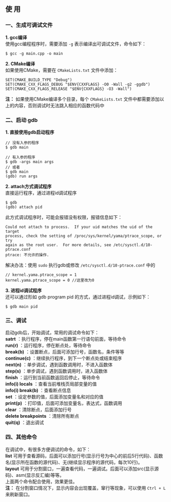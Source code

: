 ## 使 用
### 一、生成可调试文件
**1. gcc编译**  
使用gcc编程程序时，需要添加 `-g` 表示编译出可调试文件，命令如下：
```
$ gcc -g main.cpp -o main
```
**2. CMake编译**  
如果使用CMake，需要在 `CMakeLists.txt` 文件中添加：
```
SET(CMAKE_BUILD_TYPE "Debug")
SET(CMAKE_CXX_FLAGS_DEBUG "$ENV{CXXFLAGS} -O0 -Wall -g2 -ggdb")
SET(CMAKE_CXX_FLAGS_RELEASE "$ENV{CXXFLAGS} -O3 -Wall")
```
**注：** 如果使用CMake编译多个目录，每个 `CMakeLists.txt` 文件中都需要添加以上的内容，否则调试时无法跳入相应的函数代码中

### 二、启动 gdb
**1. 直接使用gdb启动程序**  
```
// 没有入参的程序
$ gdb main

// 有入参的程序
$ gdb -args main args
// 或者
$ gdb main
(gdb) run args
```
**2. attach方式调试程序**  
直接运行程序，通过进程id调试程序
```
$ gdb
(gdb) attach pid
```
此方式调试程序时，可能会报错没有权限，报错信息如下：  
```
Could not attach to process.  If your uid matches the uid of the target
process, check the setting of /proc/sys/kernel/yama/ptrace_scope, or try
again as the root user.  For more details, see /etc/sysctl.d/10-ptrace.conf
ptrace: 不允许的操作.
```
解决办法：使用 `sudo` 执行gdb或修改 `/etc/sysctl.d/10-ptrace.conf` 中的
```
// kernel.yama.ptrace_scope = 1
kernel.yama.ptrace_scope = 0 //这里改为0
```
**3. 进程id调试程序**  
还可以通过形如 gdb program pid 的方式，通过进程id调试，示例如下：
```
$ gdb main pid
```
### 三、调试
启动gdb后，开始调试，常用的调试命令如下：  
**satrt** ：执行程序，停在main函数第一行语句前面，等待命令  
**run(r)** ：运行程序，停在断点处，等待命令  
**break(b)** ：设置断点，后面可添加行号，函数名，条件等等  
**continue(c)** ：继续执行程序，到下一个断点处或结束程序  
**next(n)** ：单步调试，遇到函数调用时，不进入函数体  
**step(s)** ：单步调试，遇到函数调用时，进入函数体  
**finish** ：运行到当前函数返回后停止，等待命令  
**info(i) locals** ：查看当前堆栈页局部变量的值  
**info(i) break(b)** ：查看断点信息  
**set** ：设定参数的值，后面添加变量名和对应的值  
**print(p)** ：打印值，后面可添加变量名，表达式，函数调用  
**clear** ：清除断点，后面添加行号  
**delete breakpoints** ：清除所有断点  
**quit(q)** ：退出调试  

### 四、其他命令
在调试中，有很多方便调试的命令，如下：  
**list** 可用于查看源码，后面可以添加行号(显示行号为中心的前后5行代码)、函数名(显示所在函数的源代码)、无(继续显示程序的源代码，每次10行)。  
**layout** 可用于分割窗口，一遍查看代码，一遍调试。后面可以添加src(显示源码)、asm(显示反汇编)等等。  
上面两个命令配合使用，效果更佳。  
**注：** 在分割窗口情况下，显示内容会出现覆盖，窜行等现象，可以使用 `Ctrl + L` 来刷新窗口。  
